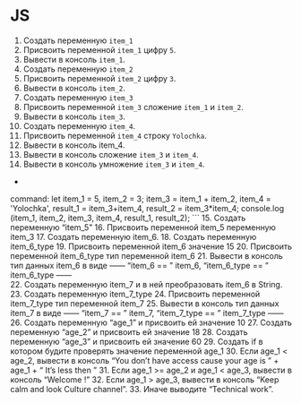 # JS
1. Создать переменную `item_1`
2. Присвоить переменной `item_1` цифру `5`.
3. Вывести в консоль `item_1`.
4. Создать переменную `item_2`
5. Присвоить переменной `item_2` цифру `3`.
6. Вывести в консоль `item_2`.
7. Создать переменную `item_3`
8. Присвоить переменной `item_3` сложение `item_1` и `item_2`.
9. Вывести в консоль `item_3`.
10. Создать переменную `item_4`.
11. Присвоить переменной `item_4` строку `Yolochka`.
12. Вывести в консоль item_4.
13. Вывести в консоль сложение `item_3` и `item_4`.
14. Вывести в консоль умножение `item_3` и `item_4`.
* ```javascript
command: let item_1 = 5,
    item_2 = 3;
    item_3 = item_1 + item_2,
    item_4 = 'Yolochka',
    result_1 = item_3+item_4,
    result_2 = item_3*item_4;
    console.log (item_1, item_2, item_3, item_4, result_1, result_2);
    ```
15. Создать переменную “item_5”
16. Присвоить переменной item_5 переменную item_3
17. Создать переменную item_6.
18. Создать переменную item_6_type
19. Присвоить переменной item_6 значение 15
20. Присвоить переменной item_6_type тип переменной item_6
21. Вывести в консоль тип данных item_6 в виде ——  “item_6 == ”  item_6,  “item_6_type == ”  item_6_type ——  
22. Создать переменную item_7 и в ней преобразовать item_6 в String.
23. Создать переменную item_7_type
24. Присвоить переменной item_7_type тип переменной item_7
25. Вывести в консоль тип данных item_7 в виде ——  “item_7 == ”  item_7,  “item_7_type == ”  item_7_type ——  
26. Создать переменную “age_1” и присвоить ей значение 10
27. Создать переменную “age_2” и присвоить ей значение 18
28. Создать переменную “age_3” и присвоить ей значение 60
29. Создать if в котором будите проверять значение переменной age_1
30. Если age_1 < age_2, вывести в консоль “You don’t have access cause your age is ” + age_1 + “ It’s less then ”
31. Если age_1 >=  age_2 и age_1 <  age_3, вывести в консоль “Welcome  !”
32. Если age_1  > age_3, вывести в консоль “Keep calm and look Culture channel”.
33. Иначе выводите “Technical work”.